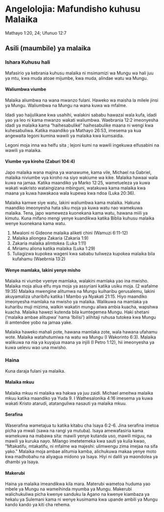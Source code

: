 # Angelolojia: Mafundisho kuhusu Malaika

Mathayo 1:20, 24; Ufunuo 12:7

## Asili (maumbile) ya malaika

### Ishara Kuhusu hali

Mafasirio ya kebrania kuhusu malaika ni msimamizi wa Mungu wa hali juu ya mtu, kwa muda atoae mijumbe, kwa muda, alindae watu wa Mungu.

#### Waliumbwa viumbe

Malaika aliumbwa na wana mwanzo fulani. Haweko wa maisha la milele jinsi ya Mungu. Waliumbwa na Mungu na wana kuwa wa mfalme.

Idadi yao haijulikane kwa usahihi, walakini sababu hawazai wala kufa, idadi yao ya leo ni kama mwanzo wakati waliumbwa. Waebrania 12:2 imeonyesha idadi ya malaika kama “haihesabuliké” haihesabulike maana ni wengi kwa kuhesabuliwa. Katika maandiko ya Mathayo 26:53, imesema ya kua angewaita legoni kumina wawili ya malaika kwa kumsaidia.

Legoni moja inna wa helfu sita ; lejoni kumi na wawili ingekuwa elfusabini na wawili ya malaika.

#### Viumbe vya kiroho (Zaburi 104:4)

Japo malaika wana majina ya wanawume, kama vile, Michael na Gabriel, malaika niviumbe vya kiroho na siyo wakiume wa kike. Malaika hawaai wala kuwa na jamaa. Katika maandiko ya Marko 12:25, wametueleza ya kuwa wakati wakristo wataingizana mbinguni, watakuwa kama malaika kwa maana ya kuwa hawakaoa wala kupewa kwa ndoa (Luka 20:36).

Malaika kamwe siye watu, lakini waliumbwa kama malaika. Hakuna maandiko imeonyesha hata siku moja ya kuwa watu nao wamekuwa malaika. Tena, japo wameweza kuonekana kama watu, hawana miili ya kimutu. Kuna mifano mengi yenye kuandikwa katika Biblia kuhusu malaika wenye kuonekana kama watu.

1. Mwaloni ni Gideone malaika aliketi chini (Wamuzi 6:11-12)
2. Malaika aliongea Zakaria (Zakaria 1:9)
3. Zakaria malaika alimtokea (Luka 1:11)
4. Miriamu aliona katika malaika (Luka 1:29)
5. Tuliagizwa kupokea wageni kwa sababu tuliweza kupokea malaika bila kufahamu (Waebrnia 13:2)

#### Wenye mamlaka, lakini yenye misho

Malaika ni viumbe vyenye mamlaka, walakini mamlaka yao ina mwisho. Malaika moja aliua elfu mya moja ya assyriani katika usiku moja. (2 wafalme 19:35) Malaika mwengine alitumwa na Mungu kuiharibu gerusalemu, lakini akuyamaliza uharibifu katika I Mambo ya Nyakati 21:15. Hiyo maandiko imeonyesha mamlaka na mwisho ya malaika. Walikuwa na mamlaka ya kuharibu muji mizima, walkin wakatin mungu aliwa ambia kuacha, wapshwa kuacha. Malaika hawezi kutenda bila kumtegemea Mungu. Haki shetani (‘malaika ambae alitupwa’ hama ‘Ibilisi’) alihitaji ruhusa tutokea kwa Mungu ili amtendee yobo na jamaa yake.

Malaika haweko mahali pote, hawana mamlaka zote, wala hawana ufahamu wote. Malaika watahutumiwa na watu wa Mungu (I Wakorinto 6:3). Malaika walikuwa na nia ya kuyajua maana ya injili (I Petro 1:12), hii imeonyesha ya kuwa uelevu wao una mwisho.

### Haina

Kuna daraja fulani ya malaika.

#### Malaika mkuu

Malaika mkuu ni malaika wa hakwa ya juu zaidi. Michael ameitwa malaika mkuu katika maandiko ya Yuda 9. I Wathesalonika 4:16 imesema ya kuwa wakati Kristo atarudi, atatanguliwa nasauti ya malaika mkuu.

#### Serafina

Waserafina wametajua tu katika kitabu cha Isaya 6:2-6. Jina serafina imetoa picha ya mwali (sawa na rangi ya mutuba). Isaya amewafasiria kama wamekuwa na mabawa sita: mawili yenye kutanda uso, mawili miguu, na mawili ya kuruka nayo. Milango imetetemeka kwa sauti ya kulia kwao, "Mtakatifu, mtakatifu, ni mfalme wa majeshi: ulimwengu zima imejaa na sifa yako." Malaika moja ambae alitumia kamba, alichukuwa makaa yenye moto kwa madhobahu na aliyagua midono ya Isaya. Hiyi ni dalili ya maondolea ya dhambi ya Isaya.

#### Makerubi

Haina ya malaika imeandikwa kila mara. Materubi wametoa huduma yao mbele ya Mungu na wameihinda myumba ya Mungu. Makerubi walichukuliwa picha kwenye sanduku la Agano na kwenye kiambaza ya hekalu ya Sulemani kama ni wenye kusimama kwa upande ambili ya Mungu kando kando ya kiti cha rehema.
